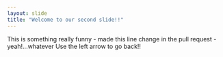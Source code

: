```yaml
---
layout: slide
title: "Welcome to our second slide!!"
---
```

This is something really funny - made this line change in the pull request - yeah!...whatever
Use the left arrow to go back!!
